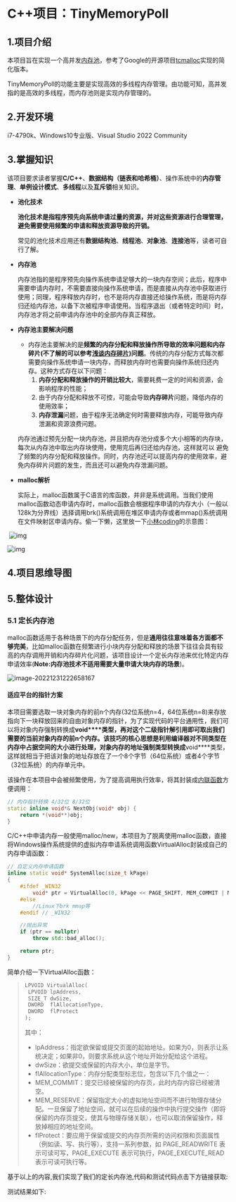 # C++项目：TinyMemoryPoll

## 1.项目介绍

本项目旨在实现一个高并发[内存池](https://so.csdn.net/so/search?q=内存池&spm=1001.2101.3001.7020)，参考了Google的开源项目[tcmalloc](https://github.com/google/tcmalloc)实现的简化版本。

TinyMemoryPoll的功能主要是实现高效的多线程内存管理。由功能可知，高并发指的是高效的多线程，而内存池则是实现内存管理的。

## 2.开发环境

i7-4790k、Windows10专业版、Visual Studio 2022 Community

## 3.掌握知识

该项目要求读者掌握**C/C++**、**数据结构（链表和哈希桶）**、操作系统中的**内存管理**、**单例设计模式**、**多线程**以及**互斥锁**相关知识。

- **池化技术**

  **池化技术是指程序预先向系统申请过量的资源，并对这些资源进行合理管理，避免需要使用频繁的申请和释放资源导致的开销。**

  常见的池化技术应用还有**数据结构池**、**线程池**、**对象池**、**连接池**等，读者可自行了解。

- **内存池**

  内存池指的是程序预先向操作系统申请足够大的一块内存空间；此后，程序中需要申请内存时，不需要直接向操作系统申请，而是直接从内存池中获取进行使用；同理，程序释放内存时，也不是将内存直接还给操作系统，而是将内存归还给内存池，以备下次被程序申请使用。当程序退出（或者特定时间）时，内存池才将之前申请内存池中的全部内存真正释放。

- **内存池主要解决问题**

  - 内存池主要解决的是**频繁的内存分配和释放操作所导致的效率问题和内存碎片(不了解的可以参考[浅谈内存碎片](https://blog.csdn.net/fdk_lcl/article/details/89482835))问题**。传统的内存分配方式每次都需要向操作系统申请一块内存，而释放内存时也需要向操作系统归还内存。这种方式存在以下问题：
    1. **内存分配和释放操作的开销比较大**，需要耗费一定的时间和资源，会影响程序的性能；
    2. 由于内存分配和释放不可控，可能会导致**内存碎片**问题，降低内存的使用效率；
    3. **内存泄漏**问题，由于程序无法确定何时需要释放内存，可能导致内存泄漏和资源浪费问题。
  
  ​	内存池通过预先分配一块内存池，并且把内存池分成多个大小相等的内存块，每次从内存池中取出内存块使用，使用完后再归还给内存池，这样就可以  避免了频繁的内存分配和释放操作。同时，内存池还可以提高内存的使用效率，避免内存碎片问题的发生，而且还可以避免内存泄漏问题。
  
- **malloc解析**

  实际上，malloc函数属于C语言的库函数，并非是系统调用。当我们使用malloc函数动态申请内存时，malloc函数会根据程序申请的内存大小（一般以128k为分界线）选择调用brk()系统调用在堆区申请内存或者mmap()系统调用在文件映射区申请内存。偷一下懒，这里放一下[小林coding](https://xiaolincoding.com/)的示意图：


​	![img](https://cdn.xiaolincoding.com/gh/xiaolincoder/ImageHost/%E6%93%8D%E4%BD%9C%E7%B3%BB%E7%BB%9F/%E5%86%85%E5%AD%98%E7%AE%A1%E7%90%86/brk%E7%94%B3%E8%AF%B7.png)

![img](https://cdn.xiaolincoding.com/gh/xiaolincoder/ImageHost/%E6%93%8D%E4%BD%9C%E7%B3%BB%E7%BB%9F/%E5%86%85%E5%AD%98%E7%AE%A1%E7%90%86/brk%E7%94%B3%E8%AF%B7.png)

## 4.项目思维导图



## 5.整体设计

### 5.1 定长内存池

malloc函数适用于各种场景下的内存分配任务，但是**通用往往意味着各方面都不够完美**，比如malloc函数在频繁进行小块内存分配和释放的场景下往往会具有较高的内存调用开销和内存碎片化问题，该项目设计一个定长内存池来优化特定内存申请效率(**Note:内存池技术不适用需要大量申请大块内存的场景**)。

![image-20221231222658167](https://img-blog.csdnimg.cn/img_convert/bbd073cc7724dd20913168d6426f6ce4.png)

#### 适应平台的指针方案

本项目需要选取一块对象内存的前n个内存(32位系统n=4，64位系统n=8)来存放指向下一块释放回来的自由对象内存的指针，为了实现代码的平台通用性，我们可以将对象内存强制转换成**void****类型，再对这个二级指针解引用即可取出我们需要的当前对象内存的前n个内存。该技巧的核心思想是利用编译器对不同类型在内存中占据空间的大小进行处理，对象内存的地址强制类型转换成**void****类型，这样就相当于把该对象的地址存放在了一个8个字节（64位系统）或者4个字节（32位系统）的内存单元中。

该操作在本项目中会被频繁使用，为了提高调用执行效率，将其封装成[内联函数](https://www.runoob.com/cplusplus/cpp-inline-functions.html)方便调用：

```c++
// 内存指针转换 4/32位 8/32位
static inline void*& NextObj(void* obj) {
	return *(void**)obj;
}
```

C/C++中申请内存一般使用malloc/new，本项目为了脱离使用malloc函数，直接将Windows操作系统提供的虚拟内存申请系统调用函数VirtualAlloc封装成自己的内存申请函数：

```c++
// 自定义内存申请函数
inline static void* SystemAlloc(size_t kPage)
{
	#ifdef _WIN32
		void* ptr = VirtualAlloc(0, kPage << PAGE_SHIFT, MEM_COMMIT | MEM_RESERVE, PAGE_READWRITE);
	#else
		//Linux下brk mmap等
	#endif // _WIN32

	//抛出异常
	if (ptr == nullptr)
		throw std::bad_alloc();

	return ptr;
}
```

简单介绍一下VirtualAlloc函数：

>```c++
>LPVOID VirtualAlloc(
>  LPVOID lpAddress,
>  SIZE_T dwSize,
>  DWORD  flAllocationType,
>  DWORD  flProtect
>);
>```
>
>其中：
>
>- lpAddress：指定欲保留或提交页面的起始地址。如果为0，则表示让系统决定；如果非0，则要求系统从这个地址开始分配给这个进程。
>- dwSize：欲提交或保留的内存大小，单位是字节。
>- flAllocationType：内存分配类型标志位，包含以下几个值之一：
>  - MEM_COMMIT：提交已经被保留的内存页，此时内存内容已经被清空。
>  - MEM_RESERVE：保留指定大小的虚拟地址空间而不进行物理存储分配。一旦保留了地址空间，就可以在后续的操作中执行提交操作（即将保留的内存页提交，使其与物理存储关联），也可以取消保留操作，释放掉相应的地址空间。
>- flProtect：要应用于保留或提交的内存页所需的访问权限和页面属性（例如读、写、执行等），支持一系列参数，如 PAGE_READWRITE 表示可读可写，PAGE_EXECUTE 表示可执行，PAGE_EXECUTE_READ 表示可读可执行等。

基于以上的内容,我们实现了我们的定长内存池,代码和测试代码点击下方链接获取:



测试结果如下:
